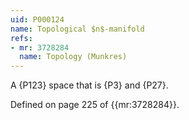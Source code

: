 ```yaml
---
uid: P000124
name: Topological $n$-manifold
refs:
- mr: 3728284
  name: Topology (Munkres)
---
```

A {P123} space that is {P3} and {P27}.

Defined on page 225 of {{mr:3728284}}.
